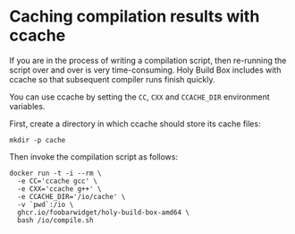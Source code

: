# Caching compilation results with ccache

If you are in the process of writing a compilation script, then re-running the script over and over is very time-consuming. Holy Build Box includes with ccache so that subsequent compiler runs finish quickly.

You can use ccache by setting the `CC`, `CXX` and `CCACHE_DIR` environment variables.

First, create a directory in which ccache should store its cache files:

    mkdir -p cache

Then invoke the compilation script as follows:

    docker run -t -i --rm \
      -e CC='ccache gcc' \
      -e CXX='ccache g++' \
      -e CCACHE_DIR='/io/cache' \
      -v `pwd`:/io \
      ghcr.io/foobarwidget/holy-build-box-amd64 \
      bash /io/compile.sh
